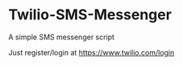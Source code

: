 # Twilio-SMS-Messenger
A simple SMS messenger script

Just register/login at https://www.twilio.com/login
